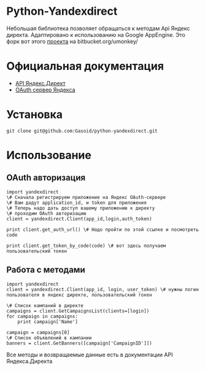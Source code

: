 # Python-Yandexdirect
Небольшая библиотека позволяет обращаться к методам Api Яндекс директа.
Адаптировано к использованию на Google AppEngine.
Это форк вот этого [проекта](https://bitbucket.org/umonkey/python-yandexdirect) на bitbucket.org/umonkey/

# Официальная документация
* [API Яндекс.Директ](http://api.yandex.ru/direct/doc/)
* [OAuth сервер Яндекса](https://oauth.yandex.ru/)

# Установка
    git clone git@github.com:Gasoid/python-yandexdirect.git

# Использование
## OAuth авторизация
    import yandexdirect
    \# Сначала регистрируем приложение на Яндекс OAuth-сервере
    \# Вам дадут application_id, и token для приложения
    \# Теперь надо дать доступ вашему приложению к директу
    \# проходим OAuth авторизацию
    client = yandexdirect.Client(app_id,login,auth_token)
    
    print client.get_auth_url() \# Надо пройти по этой ссылке и посмотреть code
    
    print client.get_token_by_code(code) \# вот здесь получаем пользовательский токен

## Работа с методами
    import yandexdirect
    client = yandexdirect.Client(app_id, login, user_token) \# нужны логин пользователя в яндекс директе, пользовательский токен
    
    \# Список кампаний в директе
    campaigns = client.GetCampaignsList(clients=[login])
    for campaign in campaigns:
        print campaign['Name']
    
    campaign = campaigns[0]
    \# Список объявлений в кампании
    banners = client.GetBanners([campaign['CampaignID']])

Все методы и возвращаемые данные есть в документации API Яндекса.Директа
